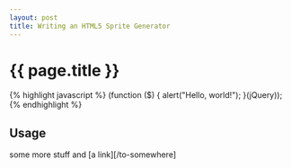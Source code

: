 ```yaml
---
layout: post
title: Writing an HTML5 Sprite Generator
---
```


# {{ page.title }} #

{% highlight javascript %}
(function ($) {
    alert("Hello, world!");
}(jQuery));
{% endhighlight %}

## Usage #

some more stuff and [a link][/to-somewhere]